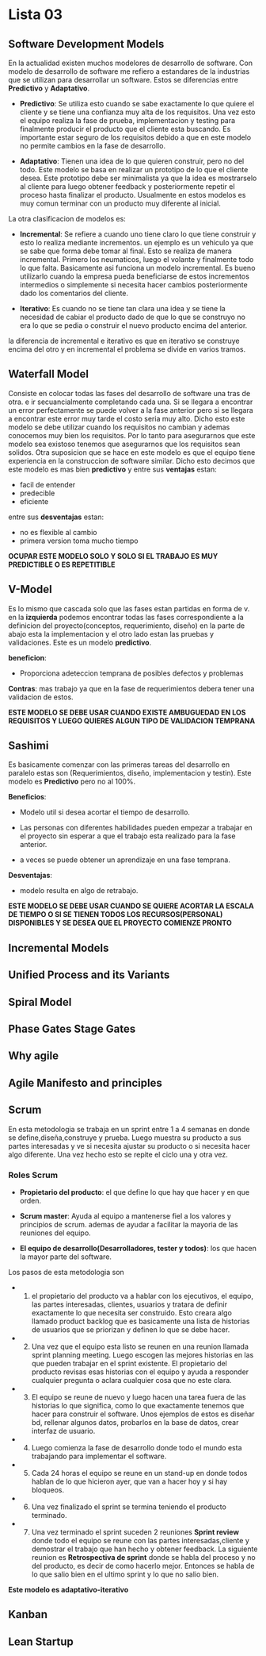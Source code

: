 # Lista 03

## Software Development Models
En la actualidad existen muchos modelores de desarrollo de software. Con modelo de desarrollo de software me refiero a estandares de la industrias que se utilizan para desarrollar un software. Estos se diferencias entre **Predictivo** y **Adaptativo**.

* **Predictivo**: Se utiliza esto cuando se sabe exactamente lo que quiere el cliente y se tiene una confianza muy alta de los requisitos. Una vez esto el equipo realiza la fase de prueba, implementacion y testing para finalmente producir el producto que el cliente esta buscando. Es importante estar seguro de los requisitos debido a que en este modelo no permite cambios en la fase de desarrollo. 

* **Adaptativo**: Tienen una idea de lo que quieren construir, pero no del todo. Este modelo se basa en realizar un prototipo de lo que el cliente desea. Este prototipo debe ser minimalista ya que la idea es mostrarselo al cliente para luego obtener feedback y posteriormente repetir el proceso hasta finalizar el producto. Usualmente en estos modelos es muy comun terminar con un producto muy diferente al inicial.

La otra clasificacion de modelos es:

* **Incremental**: Se refiere a cuando uno tiene claro lo que tiene construir y esto lo realiza mediante incrementos. un ejemplo es un vehiculo ya que se sabe que forma debe tomar al final. Esto se realiza de manera incremental. Primero los neumaticos, luego el volante y finalmente todo lo que falta. Basicamente asi funciona un modelo incremental. Es bueno utilizarlo cuando la empresa pueda beneficiarse de estos incrementos intermedios o simplemente si necesita hacer cambios posteriormente dado los comentarios del cliente.

* **Iterativo**: Es cuando no se tiene tan clara una idea y se tiene la necesidad de cabiar el producto dado de que lo que se construyo no era lo que se pedia o construir el nuevo producto encima del anterior.

la diferencia de incremental e iterativo es que en iterativo se construye encima del otro y en incremental el problema se divide en varios tramos.

## Waterfall Model

Consiste en colocar todas las fases del desarrollo de software una tras de otra. e ir secuancialmente completando cada una. Si se llegara a encontrar un error perfectamente se puede volver a la fase anterior pero si se llegara a encontrar este error muy tarde el costo seria muy alto. Dicho esto este modelo se debe utilizar cuando los requisitos no cambian y ademas conocemos muy bien los requisitos. Por lo tanto para asegurarnos que este modelo sea existoso tenemos que asegurarnos que los requisitos sean solidos. Otra suposicion que se hace en este modelo es que el equipo tiene experiencia en la construccion de software similar. Dicho esto decimos que este modelo es mas bien **predictivo** y entre sus **ventajas** estan:
* facil de entender
* predecible
* eficiente

entre sus **desventajas** estan:
* no es flexible al cambio
* primera version toma mucho tiempo


**OCUPAR ESTE MODELO SOLO Y SOLO SI EL TRABAJO ES MUY PREDICTIBLE O ES REPETITIBLE**
## V-Model

Es lo mismo que cascada solo que las fases estan partidas en forma de v. en la **izquierda** podemos encontrar todas las fases correspondiente a la definicion del proyecto(conceptos, requerimiento, diseño) en la parte de abajo esta la implementacion y el otro lado estan las pruebas y validaciones. Este es un modelo **predictivo**.

**beneficion**: 
* Proporciona adeteccion temprana de posibles defectos y problemas 

**Contras**:
mas trabajo ya que en la fase de requerimientos debera tener una validacion de estos.

**ESTE MODELO SE DEBE USAR CUANDO EXISTE AMBUGUEDAD EN LOS REQUISITOS Y LUEGO QUIERES ALGUN TIPO DE VALIDACION TEMPRANA**

## Sashimi

Es basicamente comenzar con las primeras tareas del desarrollo en paralelo estas son (Requerimientos, diseño, implementacion y testin). Este modelo es **Predictivo** pero no al 100%.

**Beneficios**:

* Modelo util si desea acortar el tiempo de desarrollo. 

* Las personas con diferentes habilidades pueden empezar a trabajar en el proyecto sin esperar a que el trabajo esta realizado para la fase anterior.

* a veces se puede obtener un aprendizaje en una fase temprana.

**Desventajas**:

* modelo resulta en algo de retrabajo.

**ESTE MODELO SE DEBE USAR CUANDO SE QUIERE ACORTAR LA ESCALA DE TIEMPO O SI SE TIENEN TODOS LOS RECURSOS(PERSONAL) DISPONIBLES Y SE DESEA QUE EL PROYECTO COMIENZE PRONTO**
## Incremental Models

## Unified Process and its Variants

## Spiral Model

## Phase Gates Stage Gates

## Why agile

## Agile Manifesto and principles

## Scrum

En esta metodologia se trabaja en un sprint entre 1 a 4 semanas en donde se define,diseña,construye y prueba. Luego muestra su producto a sus partes interesadas y ve si necesita ajustar su producto o si necesita hacer algo diferente. Una vez hecho esto se repite el ciclo una y otra vez.

### Roles Scrum

* **Propietario del producto**: el que define lo que hay que hacer y en que orden.

* **Scrum master**: Ayuda al equipo a mantenerse fiel a los valores y principios de scrum. ademas de ayudar a facilitar la mayoria de las reuniones del equipo.

* **El equipo de desarrollo(Desarrolladores, tester y todos)**: los que hacen la mayor parte del software.

Los pasos de esta metodologia son

* 1) el propietario del producto va a hablar con los ejecutivos, el equipo, las partes interesadas, clientes, usuarios y tratara de definir exactamente lo que necesita ser construido. Esto creara algo llamado product backlog que es basicamente una lista de historias de usuarios que se priorizan y definen lo que se debe hacer.


* 2) Una vez que el equipo esta listo se reunen en una reunion llamada sprint planning meeting. Luego escogen las mejores historias en las que pueden trabajar en el sprint existente. El propietario del producto revisas esas historias con el equipo y ayuda a responder cualquier pregunta o aclara cualquier cosa que no este clara.

* 3) El equipo se reune de nuevo y luego hacen una tarea fuera de las historias lo que significa, como lo que exactamente tenemos que hacer para construir el software. Unos ejemplos de estos es diseñar bd, rellenar algunos datos, probarlos en la base de datos, crear interfaz de usuario.

* 4) Luego comienza la fase de desarrollo donde todo el mundo esta trabajando para implementar el software.

* 5) Cada 24 horas el equipo se reune en un stand-up en donde todos hablan de lo que hicieron ayer, que van a hacer hoy y si hay bloqueos.

* 6) Una vez finalizado el sprint se termina teniendo el producto terminado.

* 7) Una vez terminado el sprint suceden 2 reuniones **Sprint review** donde todo el equipo se reune con las partes interesadas,cliente y demostrar el trabajo que han hecho y obtener feedback. La siguiente reunion es **Retrospectiva de sprint** donde se habla del proceso y no del producto, es decir de como hacerlo mejor.
Entonces se habla de lo que salio bien en el ultimo sprint y lo que no salio bien. 


**Este modelo es adaptativo-iterativo**

## Kanban

## Lean Startup

